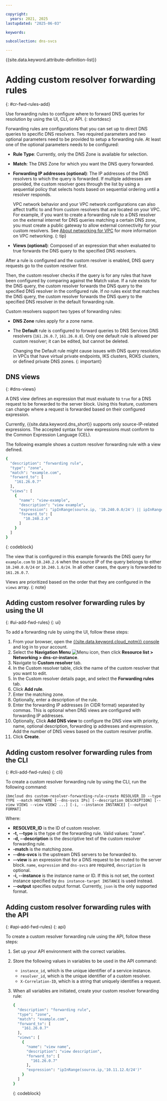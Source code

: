 ```yaml
---

copyright:
  years: 2021, 2025
lastupdated: "2025-06-03"

keywords:

subcollection: dns-svcs

---
```


{{site.data.keyword.attribute-definition-list}}

# Adding custom resolver forwarding rules
{: #cr-fwd-rules-add}

Use forwarding rules to configure where to forward DNS queries for resolution by using the UI, CLI, or API.
{: shortdesc}

Forwarding rules are configurations that you can set up to direct DNS queries to specific DNS resolvers. Two required parameters and two optional parameters need to be provided to setup a forwarding rule. At least one of the optional parameters needs to be configured:

* **Rule Type**: Currently, only the DNS Zone is available for selection.
* **Match**: The DNS Zone for which you want the DNS query forwarded.
* **Forwarding IP addresses (optional)**: The IP addresses of the DNS resolvers to which the query is forwarded. If multiple addresses are provided, the custom resolver goes through the list by using a sequential policy that selects hosts based on sequential ordering until a resolver responds.

    VPC network behavior and your VPC network configurations can also affect traffic to and from custom resolvers that are located on your VPC. For example, if you want to create a forwarding rule to a DNS resolver on the external internet for DNS queries matching a certain DNS zone, you must create a public gateway to allow external connectivity for your custom resolvers. See [About networking for VPC](/docs/vpc?topic=vpc-about-networking-for-vpc) for more information on VPC networking.
    {: tip}
* **Views (optional)**: Composed of an expression that when evaluated to true forwards the DNS query to the specified DNS resolvers.

After a rule is configured and the custom resolver is enabled, DNS query requests go to the custom resolver first.

Then, the custom resolver checks if the query is for any rules that have been configured by comparing against the Match value. If a rule exists for the DNS query, the custom resolver forwards the DNS query to the specified DNS resolver in the configured rule. If _no_ rules exist that matches the DNS query, the custom resolver forwards the DNS query to the specified DNS resolver in the default forwarding rule.

Custom resolvers support two types of forwarding rules:

* **DNS Zone** rules apply for a zone name.
* The **Default** rule is configured to forward queries to DNS Services DNS resolvers (`161.26.0.7`, `161.26.0.8`). Only one default rule is allowed per custom resolver; it can be edited, but cannot be deleted.

    Changing the Default rule might cause issues with DNS query resolution in VPCs that have virtual private endpoints, IKS clusters, ROKS clusters, or defined private DNS zones.
    {: important}

## DNS views
{: #dns-views}

A DNS view defines an expression that must evaluate to `true` for a DNS request to be forwarded to the server block.
Using this feature, customers can change where a request is forwarded based on their configured expression.

Currently, {{site.data.keyword.dns_short}} supports only source-IP-related expressions. The accepted syntax for view expressions must conform to the Common Expression Language (CEL).

The following example shows a custom resolver forwarding rule with a view defined.

```sh
{
  "description": "forwarding rule",
  "type": "zone",
  "match": "example.com",
  "forward_to": [
    "161.26.0.7"
  ],
  "views": [
    {
      "name": "view-example",
      "description": "view example",
      "expression": "ipInRange(source.ip, '10.240.0.0/24') || ipInRange(source.ip, '10.240.1.0/24')",
      "forward_to": [
        "10.240.2.6"
      ]
    }
  ]
}
```
{: codeblock}

The view that is configured in this example forwards the DNS query for `example.com` to `10.240.2.6` when the source IP of the query belongs to either `10.240.0.0/24` or `10.240.1.0/24`. In all other cases, the query is forwarded to `161.26.0.7`.

Views are prioritized based on the order that they are configured in the `views` array.
{: note}

## Adding custom resolver forwarding rules by using the UI
{: #ui-add-fwd-rules}
{: ui}

To add a forwarding rule by using the UI, follow these steps:

1. From your browser, open the [{{site.data.keyword.cloud_notm}} console](/login) and log in to your account.
1. Select the **Navigation Menu** ![Menu icon](../icons/icon_hamburger.svg), then click **Resource list > Networking > dns-cr-instance**.
1. Navigate to **Custom resolver** tab.
1. In the Custom resolver table, click the name of the custom resolver that you want to edit.
1. In the Custom resolver details page, and select the **Forwarding rules** tab.
1. Click **Add rule**.
1. Enter the matching zone.
1. Optionally, enter a description of the rule.
1. Enter the forwarding IP addresses (in CIDR format) separated by commas. This is optional when DNS views are configured with forwarding IP addresses.
1. Optionally, Click **Add DNS view** to configure the DNS view with priority, name, optional description, forwarding ip addresses and expression. Add the number of DNS views based on the custom resolver profile.
1. Click **Create**.

## Adding custom resolver forwarding rules from the CLI
{: #cli-add-fwd-rules}
{: cli}

To create a custom resolver forwarding rule by using the CLI, run the following command:

`ibmcloud dns custom-resolver-forwarding-rule-create RESOLVER_ID --type TYPE --match HOSTNAME [--dns-svcs IPs] [--description DESCRIPTION] [--view VIEW1 --view VIEW2 ...] [-i, --instance INSTANCE] [--output FORMAT]`

Where:

- **RESOLVER_ID** is the ID of custom resolver.
- **-t, --type** is the type of the forwarding rule. Valid values: "zone".
- **-d, --description** is the descriptive text of the custom resolver forwarding rule.
- **-match** is the matching zone.
- **--dns-svcs** is the upstream DNS servers to be forwarded to.
- **--view** is an expression that for a DNS request to be routed to the server block. `name`, `expression` and `dns-svcs` are required, `description` is optional.
- **-i, --instance** is the instance name or ID. If this is not set, the context instance specified by `dns instance-target INSTANCE` is used instead.
- **--output** specifies output format. Currently, `json` is the only supported format.

## Adding custom resolver forwarding rules with the API
{: #api-add-fwd-rules}
{: api}

To create a custom resolver forwarding rule using the API, follow these steps:

1. Set up your API environment with the correct variables.
1. Store the following values in variables to be used in the API command:
    * `instance_id`, which is the unique identifier of a service instance.
    * `resolver_id`, which is the unique identifier of a custom resolver.
    * `X-Correlation-ID`, which is a string that uniquely identifies a request.
1. When all variables are initiated, create your custom resolver forwarding rule:

    ```sh
    {
      "description": "forwarding rule",
      "type": "zone",
      "match": "example.com",
      "forward_to": [
        "161.26.0.7"
      ],
      "views": [
        {
          "name": "view name",
          "description": "view description",
          "forward_to": [
            "161.26.0.7"
          ],
          "expression": "ipInRange(source.ip,'10.11.12.0/24')"
        }
      ]
    }
    ```
    {: codeblock}
